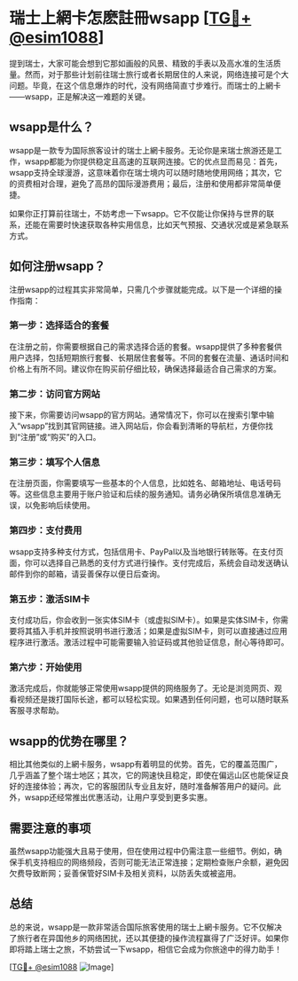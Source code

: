 # 瑞士上網卡怎麽註冊wsapp [[TG💪+ @esim1088](https://t.me/s/esim1088)]

提到瑞士，大家可能会想到它那如画般的风景、精致的手表以及高水准的生活质量。然而，对于那些计划前往瑞士旅行或者长期居住的人来说，网络连接可是个大问题。毕竟，在这个信息爆炸的时代，没有网络简直寸步难行。而瑞士的上網卡——wsapp，正是解决这一难题的关键。

## wsapp是什么？

wsapp是一款专为国际旅客设计的瑞士上網卡服务。无论你是来瑞士旅游还是工作，wsapp都能为你提供稳定且高速的互联网连接。它的优点显而易见：首先，wsapp支持全球漫游，这意味着你在瑞士境内可以随时随地使用网络；其次，它的资费相对合理，避免了高昂的国际漫游费用；最后，注册和使用都非常简单便捷。

如果你正打算前往瑞士，不妨考虑一下wsapp。它不仅能让你保持与世界的联系，还能在需要时快速获取各种实用信息，比如天气预报、交通状况或是紧急联系方式。

## 如何注册wsapp？

注册wsapp的过程其实非常简单，只需几个步骤就能完成。以下是一个详细的操作指南：

### 第一步：选择适合的套餐

在注册之前，你需要根据自己的需求选择合适的套餐。wsapp提供了多种套餐供用户选择，包括短期旅行套餐、长期居住套餐等。不同的套餐在流量、通话时间和价格上有所不同。建议你在购买前仔细比较，确保选择最适合自己需求的方案。

### 第二步：访问官方网站

接下来，你需要访问wsapp的官方网站。通常情况下，你可以在搜索引擎中输入“wsapp”找到其官网链接。进入网站后，你会看到清晰的导航栏，方便你找到“注册”或“购买”的入口。

### 第三步：填写个人信息

在注册页面，你需要填写一些基本的个人信息，比如姓名、邮箱地址、电话号码等。这些信息主要用于账户验证和后续的服务通知。请务必确保所填信息准确无误，以免影响后续使用。

### 第四步：支付费用

wsapp支持多种支付方式，包括信用卡、PayPal以及当地银行转账等。在支付页面，你可以选择自己熟悉的支付方式进行操作。支付完成后，系统会自动发送确认邮件到你的邮箱，请妥善保存以便日后查询。

### 第五步：激活SIM卡

支付成功后，你会收到一张实体SIM卡（或虚拟SIM卡）。如果是实体SIM卡，你需要将其插入手机并按照说明书进行激活；如果是虚拟SIM卡，则可以直接通过应用程序进行激活。激活过程中可能需要输入验证码或其他验证信息，耐心等待即可。

### 第六步：开始使用

激活完成后，你就能够正常使用wsapp提供的网络服务了。无论是浏览网页、观看视频还是拨打国际长途，都可以轻松实现。如果遇到任何问题，也可以随时联系客服寻求帮助。

## wsapp的优势在哪里？

相比其他类似的上網卡服务，wsapp有着明显的优势。首先，它的覆盖范围广，几乎涵盖了整个瑞士地区；其次，它的网速快且稳定，即使在偏远山区也能保证良好的连接体验；再次，它的客服团队专业且友好，随时准备解答用户的疑问。此外，wsapp还经常推出优惠活动，让用户享受到更多实惠。

## 需要注意的事项

虽然wsapp功能强大且易于使用，但在使用过程中仍需注意一些细节。例如，确保手机支持相应的网络频段，否则可能无法正常连接；定期检查账户余额，避免因欠费导致断网；妥善保管好SIM卡及相关资料，以防丢失或被盗用。

## 总结

总的来说，wsapp是一款非常适合国际旅客使用的瑞士上網卡服务。它不仅解决了旅行者在异国他乡的网络困扰，还以其便捷的操作流程赢得了广泛好评。如果你即将踏上瑞士之旅，不妨尝试一下wsapp，相信它会成为你旅途中的得力助手！

[[TG💪+ @esim1088](https://t.me/s/esim1088) ![Image](https://i.postimg.cc/4NQfJmqS/Snipaste-2025-05-13-00-14-12.png)]